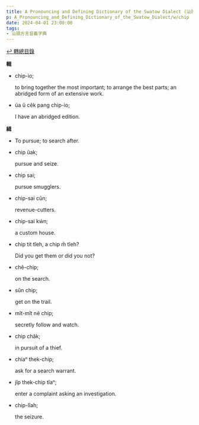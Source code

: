 ```yaml
---
title: A Pronouncing and Defining Dictionary of the Swatow Dialect (汕頭方言音義字典) / chip
p: A_Pronouncing_and_Defining_Dictionary_of_the_Swatow_Dialect/w/chip
date: 2024-04-01 23:00:00
tags: 
- 汕頭方言音義字典
---
```


[↩️ 轉總目錄](/A_Pronouncing_and_Defining_Dictionary_of_the_Swatow_Dialect)


**輯**

- chip-ìo;

  to bring together the most important; to arrange the best parts; an abridged form of an extensive work.

- úa ŭ cêk pang chip-ìo;

  I have an abridged edition.

**緝**
- To pursue; to search after.

- chip ûak;

  pursue and seize.

- chip sai;

  pursue smugglers.

- chip-sai cûn;

  revenue-cutters.

- chip-sai kẃn;

  a custom house.

- chip tit tîeh, a chip m̄ tîeh?

  Did you get them or did you not?

- chê-chip;

  on the search.

- sûn chip;

  get on the trail.

- mît-mît nē chip;

  secretly follow and watch.

- chip châk;

  in pursuit of a thief.

- chíaⁿ thek-chip;

  ask for a search warrant.

- jîp thek-chip tîaⁿ;

  enter a complaint asking an investigation.

- chip-lîah;

  the seizure.